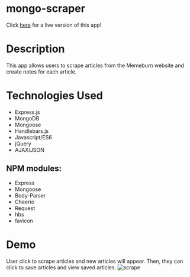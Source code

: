 # mongo-scraper
Click [here](https://arcane-dusk-24699.herokuapp.com/) for a live version of this app!

# Description 
This app allows users to scrape articles from the Memeburn website and create notes for each article.  

# Technologies Used
* Express.js
* MongoDB
* Mongoose
* Handlebars.js
* Javascript/ES6
* jQuery
* AJAX/JSON
## NPM modules:
* Express
* Mongoose
* Body-Parser
* Cheerio
* Request
* hbs
* favicon

# Demo
User click to scrape articles and new articles will appear. Then, they can click to save articles and view saved articles. 
![scrape](https://github.com/melissarburnham/mongo-scraper/blob/master/public/images/scrape.gif)
